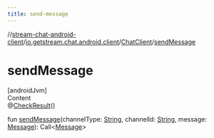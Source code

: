 ```yaml
---
title: send-message
---
```

//[stream-chat-android-client](../../../index.md)/[io.getstream.chat.android.client](../index.md)/[ChatClient](index.md)/[sendMessage](sendMessage.md)



# sendMessage  
[androidJvm]  
Content  
@[CheckResult](https://developer.android.com/reference/kotlin/androidx/annotation/CheckResult.html)()  
  
fun [sendMessage](sendMessage.md)(channelType: [String](https://kotlinlang.org/api/latest/jvm/stdlib/kotlin/-string/index.html), channelId: [String](https://kotlinlang.org/api/latest/jvm/stdlib/kotlin/-string/index.html), message: [Message](../../io.getstream.chat.android.client.models/Message/index.md)): Call&lt;[Message](../../io.getstream.chat.android.client.models/Message/index.md)&gt;  



